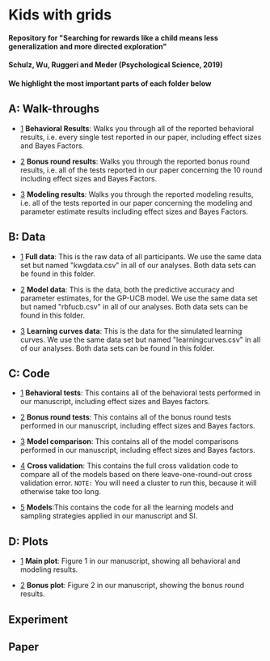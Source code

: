 # Kids with grids
####  Repository for "Searching for rewards like a child means less generalization and more directed exploration"
####  Schulz, Wu, Ruggeri and Meder (Psychological Science, 2019)
####  We highlight the most important parts of each folder below

## A: Walk-throughs

<a name="walkthroughs"></a>
- [1](#walkthroughs) **Behavioral Results**: Walks you through all of the reported behavioral results, i.e. every single test reported in our paper, including effect sizes and Bayes Factors.

<a name="walkthroughs"></a>
- [2](#walkthroughs) **Bonus round results**: Walks you through the reported bonus round results, i.e. all of the tests reported in our paper concerning the 10 round including effect sizes and Bayes Factors.

<a name="walkthroughs"></a>
- [3](#walkthroughs) **Modeling results**: Walks you through the reported modeling results, i.e. all of the tests reported in our paper concerning the modeling and parameter estimate results including effect sizes and Bayes Factors.

## B: Data

<a name="data"></a>
- [1](#data)  **Full data**: This is the raw data of all participants. We use the same data set but named "kwgdata.csv" in all of our analyses. Both data sets can be found in this folder.

<a name="data"></a>
- [2](#data)  **Model data**: This is the data, both the predictive accuracy and parameter estimates, for the GP-UCB model. We use the same data set but named "rbfucb.csv" in all of our analyses. Both data sets can be found in this folder.

<a name="data"></a>
- [3](#data)  **Learning curves data**: This is the data for the simulated learning curves. We use the same data set but named "learningcurves.csv" in all of our analyses. Both data sets can be found in this folder.

## C: Code

<a name="code"></a>
- [1](#code) **Behavioral tests**: This contains all of the behavioral tests performed in our manuscript, including effect sizes and Bayes factors.
   
<a name="code"></a>
- [2](#code) **Bonus round tests**: This contains all of the bonus round tests performed in our manuscript, including effect sizes and Bayes factors.

<a name="code"></a>
- [3](#code) **Model comparison**: This contains all of the model comparisons performed in our manuscript, including effect sizes and Bayes factors.

<a name="code"></a>
- [4](#code) **Cross validation**: This contains the full cross validation code to compare all of the models based on there leave-one-round-out cross validation error. `NOTE:` You will need a cluster to run this, because it will otherwise take too long.

<a name="code"></a>
- [5](#code) **Models**:This contains the code for all the learning models and sampling strategies applied in our manuscript and SI.

## D: Plots

<a name="plots"></a>
- [1](#plots) **Main plot**: Figure 1 in our manuscript, showing all behavioral and modeling results.
   
<a name="plots"></a>
- [2](#plots) **Bonus plot**: Figure 2 in our manuscript, showing the bonus round results.
 
## Experiment

## Paper



